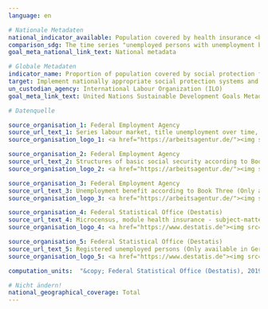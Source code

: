 ```yaml
---
language: en

# Nationale Metadaten
national_indicator_available: Population covered by health insurance <br> Unemployed persons with unemployment benefits
comparison_sdg: The time series "unemployed persons with unemployment benefits" provides additional information and is not compliant with the (sub)-indicators described in the international metadata description of ILO. The time series "population covered by health insurance" provides additional information.
goal_meta_national_link_text: National metadata

# Globale Metadaten
indicator_name: Proportion of population covered by social protection floors/systems, by sex, distinguishing children, unemployed persons, older persons, persons with disabilities, pregnant women, newborns, work-injury victims and the poor and the vulnerable
target: Implement nationally appropriate social protection systems and measures for all, including floors, and by 2030 achieve substantial coverage of the poor and the vulnerable
un_custodian_agency: International Labour Organization (ILO)
goal_meta_link_text: United Nations Sustainable Development Goals Metadata

# Datenquelle

source_organisation_1: Federal Employment Agency
source_url_text_1: Series labour market, title unemployment over time, table 2.6.1 (Only available in German)
source_organisation_logo_1: <a href="https://arbeitsagentur.de/"><img src="https://g205sdgs.github.io/sdg-indicators/public/logosEn/ba.png" alt="Logo Bundesagentur für Arbeit" /></a>

source_organisation_2: Federal Employment Agency
source_url_text_2: Structures of basic social security according to Book Two (Only available in German)
source_organisation_logo_2: <a href="https://arbeitsagentur.de/"><img src="https://g205sdgs.github.io/sdg-indicators/public/logosEn/ba.png" alt="Logo Bundesagentur für Arbeit" /></a>

source_organisation_3: Federal Employment Agency
source_url_text_3: Unemployment benefit according to Book Three (Only available in German)
source_organisation_logo_3: <a href="https://arbeitsagentur.de/"><img src="https://g205sdgs.github.io/sdg-indicators/public/logosEn/ba.png" alt="Logo Bundesagentur für Arbeit" /></a>

source_organisation_4: Federal Statistical Office (Destatis)
source_url_text_4: Microcensus, module health insurance - subject-matter series 13, series 1.1 (Only available in German)
source_organisation_logo_4: <a href="https://www.destatis.de"><img src="https://g205sdgs.github.io/sdg-indicators/public/logosEn/destatis.png" alt="Logo Destatis" /></a>

source_organisation_5: Federal Statistical Office (Destatis)
source_url_text_5: Registered unemployed persons (Only available in German)
source_organisation_logo_5: <a href="https://www.destatis.de"><img src="https://g205sdgs.github.io/sdg-indicators/public/logosEn/destatis.png" alt="Logo Destatis" /></a>

computation_units:  "&copy; Federal Statistical Office (Destatis), 2019"

# Nicht ändern!
national_geographical_coverage: Total
---
```

